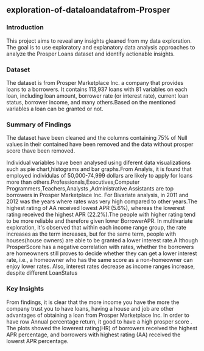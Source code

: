 ##  exploration-of-dataloandatafrom-Prosper

### Introduction
This project aims to reveal any insights gleaned from my data exploration. 
The goal is to use exploratory and explanatory data analysis approaches to analyze the Prosper Loans dataset and identify actionable insights.

### Dataset

The dataset is from Prosper Marketplace Inc. a company that provides loans to a borrowers. It contains 113,937 loans with 81 variables on each loan, including loan amount, borrower rate (or interest rate), current loan status, borrower income, and many others.Based on the mentioned variables a loan can be granted or not.

### Summary of Findings
The dataset have been cleaned and the columns containing 75% of Null values in their contained have been removed and the data without prosper score thave been removed.

Individual variables have been analysed using diferent data visualizations such as pie chart,histograms and bar graphs.From Analyis, it is found that employed individulas of 50,000-74,999 dollars are likely to apply for loans more than others.Professionals,Executives,Computer Programmers,Teachers,Analysts ,Administrative Assistants are top borrowers in Prosper Marketplace Inc.
For Bivariate analysis, in 2011 and 2012 was the years where rates was very high compared to other years.The highest rating of AA received lowest APR (5.6%), whereas the lowerest rating received the highest APR (22.2%).The people with higher rating tend to be more reliable and therefore given lower BorrowerAPR.
In multivariate exploration, it's observed that within each income range group, the rate increases as the term increases, but for the same term, people with houses(house owners) are able to be granted a lower interest rate.A lthough ProsperScore has a negative correlation with rates, whether the borrowers are homeowners still proves to decide whether they can get a lower interest rate, i.e., a homeowner who has the same score as a non-homeowner can enjoy lower rates. Also, interest rates decrease as income ranges increase, despite different LoanStatus

###  Key Insights

From findings, it is clear that the more income you have the more the company trust you to have loans, having a house and job are other advantages of obtaining a loan from Prosper Marketplace Inc. In order to have row Annual percentage return, it good to have a high prosper score . The plots showed the lowerest rating(HR) of borrowers received the highest APR percentage, and borrowers with highest rating (AA) received the lowerst APR percentage.
